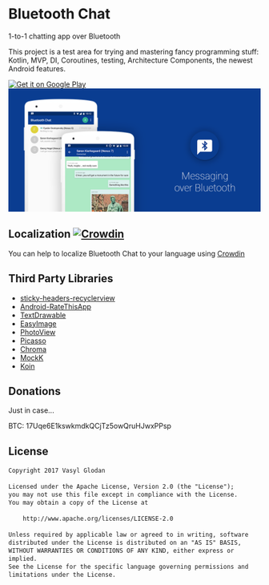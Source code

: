 # Bluetooth Chat

1-to-1 chatting app over Bluetooth

This project is a test area for trying and mastering fancy programming stuff: Kotlin, MVP, DI, Coroutines, testing, Architecture Components, the newest Android features.

<a href="https://play.google.com/store/apps/details?id=com.glodanif.bluetoothchat">
    <img alt="Get it on Google Play"
        height="80"
        src="https://play.google.com/intl/en_us/badges/images/generic/en_badge_web_generic.png" />
</a>

<img src="graphics/featured.png"/>

Localization [![Crowdin](https://d322cqt584bo4o.cloudfront.net/bluetoothchat/localized.svg)](https://crowdin.com/project/bluetoothchat)
--------
You can help to localize Bluetooth Chat to your language using [Crowdin](https://crowdin.com/project/bluetoothchat)

Third Party Libraries
--------
* [sticky-headers-recyclerview](https://github.com/timehop/sticky-headers-recyclerview)
* [Android-RateThisApp](https://github.com/kobakei/Android-RateThisApp)
* [TextDrawable](https://github.com/amulyakhare/TextDrawable)
* [EasyImage](https://github.com/jkwiecien/EasyImage)
* [PhotoView](https://github.com/chrisbanes/PhotoView)
* [Picasso](https://github.com/square/picasso)
* [Chroma](https://github.com/ItsPriyesh/chroma)
* [MockK](https://github.com/oleksiyp/mockk)
* [Koin](https://github.com/InsertKoinIO/koin)

Donations
--------
Just in case...

BTC: 17Uqe6E1kswkmdkQCjTz5owQruHJwxPPsp

License
--------
    Copyright 2017 Vasyl Glodan

    Licensed under the Apache License, Version 2.0 (the "License");
    you may not use this file except in compliance with the License.
    You may obtain a copy of the License at

        http://www.apache.org/licenses/LICENSE-2.0

    Unless required by applicable law or agreed to in writing, software
    distributed under the License is distributed on an "AS IS" BASIS,
    WITHOUT WARRANTIES OR CONDITIONS OF ANY KIND, either express or implied.
    See the License for the specific language governing permissions and
    limitations under the License.
